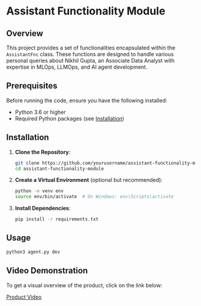 # Assistant Functionality Module

## Overview

This project provides a set of functionalities encapsulated within the `AssistantFnc` class. These functions are designed to handle various personal queries about Nikhil Gupta, an Associate Data Analyst with expertise in MLOps, LLMOps, and AI agent development.

## Prerequisites

Before running the code, ensure you have the following installed:

- Python 3.6 or higher
- Required Python packages (see [Installation](#installation))

## Installation

1. **Clone the Repository**:

   ```bash
   git clone https://github.com/yourusername/assistant-functionality-module.git
   cd assistant-functionality-module
   ```

2. **Create a Virtual Environment** (optional but recommended):

   ```bash
   python -m venv env
   source env/bin/activate  # On Windows: env\Scripts\activate
   ```

3. **Install Dependencies**:

   ```bash
   pip install -r requirements.txt
   ```

## Usage

```bash
python3 agent.py dev
```

## Video Demonstration

To get a visual overview of the product, click on the link below:

[Product Video](https://www.canva.com/design/DAGiM-g_hEA/3JiipW6Fr_DX_T3IcRX8-A/watch?utm_content=DAGiM-g_hEA&utm_campaign=designshare&utm_medium=link2&utm_source=uniquelinks&utlId=h48467262ca)